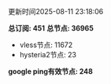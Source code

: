 更新时间2025-08-11 23:18:06

**总订阅: 451**
**总节点: 36965**
- vless节点: 11672
- hysteria2节点: 23

**google ping有效节点: 248**
